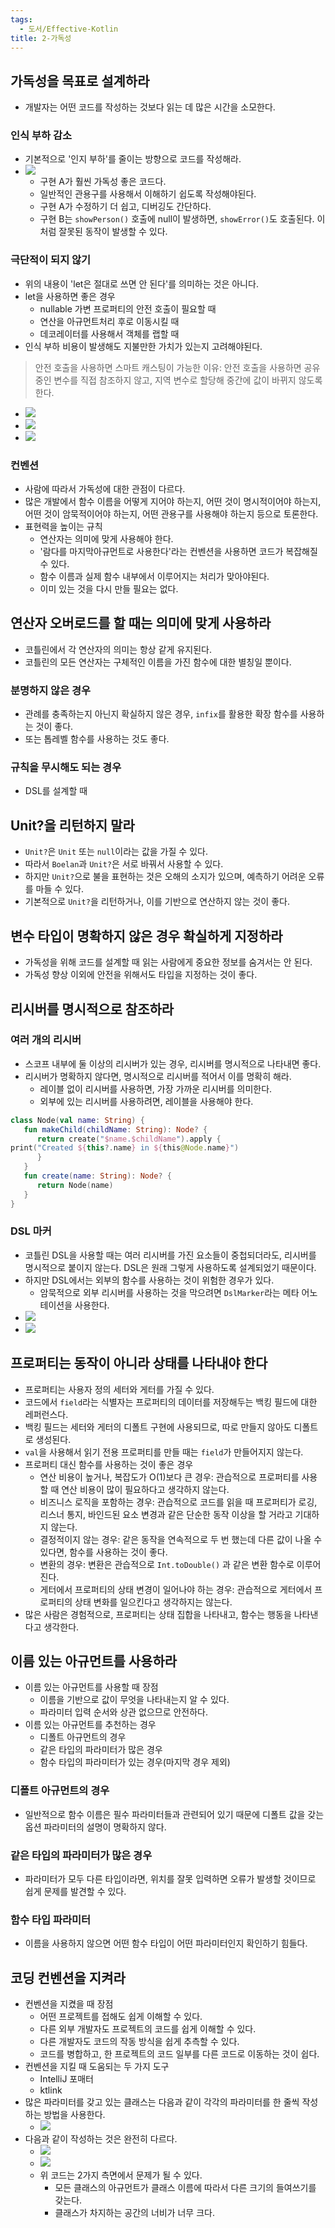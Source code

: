 ```yaml
---
tags:
  - 도서/Effective-Kotlin
title: 2-가독성
---
```



## 가독성을 목표로 설계하라

- 개발자는 어떤 코드를 작성하는 것보다 읽는 데 많은 시간을 소모한다.

### 인식 부하 감소

- 기본적으로 '인지 부하'를 줄이는 방향으로 코드를 작성해라.
- ![](assets/Pasted%20image%2020230509101641.png)
	- 구현 A가 훨씬 가독성 좋은 코드다.
	- 일반적인 관용구를 사용해서 이해하기 쉽도록 작성해야된다.
	- 구현 A가 수정하기 더 쉽고, 디버깅도 간단하다.
	- 구현 B는 `showPerson()` 호출에 null이 발생하면, `showError()`도 호출된다. 이처럼 잘못된 동작이 발생할 수 있다.

### 극단적이 되지 않기

- 위의 내용이 'let은 절대로 쓰면 안 된다'를 의미하는 것은 아니다.
- let을 사용하면 좋은 경우
	- nullable 가변 프로퍼티의 안전 호출이 필요할 때
	- 연산을 아규먼트처리 후로 이동시킬 때
	- 데코레이터를 사용해서 객체를 랩할 때
- 인식 부하 비용이 발생해도 지불만한 가치가 있는지 고려해야된다.

> 안전 호출을 사용하면 스마트 캐스팅이 가능한 이유:
> 안전 호출을 사용하면 공유중인 변수를 직접 참조하지 않고, 지역 변수로 할당해 중간에 값이 바뀌지 않도록 한다.

- ![](assets/Pasted%20image%2020230509110259.png)
- ![](assets/Pasted%20image%2020230509110353.png)
- ![](assets/Pasted%20image%2020230509110409.png)

### 컨벤션

- 사람에 따라서 가독성에 대한 관점이 다르다.
- 많은 개발에서 함수 이름을 어떻게 지어야 하는지, 어떤 것이 명시적이어야 하는지, 어떤 것이 암묵적이어야 하는지, 어떤 관용구를 사용해야 하는지 등으로 토론한다.
- 표현력을 높이는 규칙
	- 연산자는 의미에 맞게 사용해야 한다.
	- '람다를 마지막아규먼트로 사용한다'라는 컨벤션을 사용하면 코드가 복잡해질 수 있다.
	- 함수 이름과 실제 함수 내부에서 이루어지는 처리가 맞아야된다.
	- 이미 있는 것을 다시 만들 필요는 없다.

## 연산자 오버로드를 할 때는 의미에 맞게 사용하라

- 코틀린에서 각 연산자의 의미는 항상 같게 유지된다.
- 코틀린의 모든 연산자는 구체적인 이름을 가진 함수에 대한 별칭일 뿐이다.

### 분명하지 않은 경우

- 관례를 충족하는지 아닌지 확실하지 않은 경우, `infix`를 활용한 확장 함수를 사용하는 것이 좋다.
- 또는 톱레벨 함수를 사용하는 것도 좋다.

### 규칙을 무시해도 되는 경우

- DSL를 설계할 때

## Unit?을 리턴하지 말라

- `Unit?`은 `Unit` 또는 `null`이라는 값을 가질 수 있다.
- 따라서 `Boelan`과 `Unit?`은 서로 바꿔서 사용할 수 있다.
- 하지만 `Unit?`으로 불을 표현하는 것은 오해의 소지가 있으며, 예측하기 어려운 오류를 마들 수 있다.
- 기본적으로 `Unit?`을 리턴하거나, 이를 기반으로 연산하지 않는 것이 좋다.

## 변수 타입이 명확하지 않은 경우 확실하게 지정하라

- 가독성을 위해 코드를 설계할 때 읽는 사람에게 중요한 정보를 숨겨서는 안 된다.
- 가독성 향상 이외에 안전을 위해서도 타입을 지정하는 것이 좋다.

## 리시버를 명시적으로 참조하라

### 여러 개의 리시버

- 스코프 내부에 둘 이상의 리시버가 있는 경우, 리시버를 명시적으로 나타내면 좋다.
- 리시버가 명확하지 않다면, 명시적으로 리시버를 적어서 이를 명확히 해라.
	- 레이블 없이 리시버를 사용하면, 가장 가까운 리시버를 의미한다.
	- 외부에 있는 리시버를 사용하려면, 레이블을 사용해야 한다.

```kotlin
class Node(val name: String) {  
   fun makeChild(childName: String): Node? {  
      return create("$name.$childName").apply {   
print("Created ${this?.name} in ${this@Node.name}")  
      }  
   }  
   fun create(name: String): Node? {  
      return Node(name)  
   }  
}
```

### DSL 마커

- 코틀린 DSL을 사용할 때는 여러 리시버를 가진 요소들이 중첩되더라도, 리시버를 명시적으로 붙이지 않는다. DSL은 원래 그렇게 사용하도록 설계되었기 때문이다.
- 하지만 DSL에서는 외부의 함수를 사용하는 것이 위험한 경우가 있다.
	- 암묵적으로 외부 리시버를 사용하는 것을 막으려면 `DslMarker`라는 메타 어노테이션을 사용한다.
- ![](assets/Pasted%20image%2020230515114748.png)
- ![](assets/Pasted%20image%2020230515114807.png)
## 프로퍼티는 동작이 아니라 상태를 나타내야 한다

- 프로퍼티는 사용자 정의 세터와 게터를 가질 수 있다.
- 코드에서 `field`라는 식별자는 프로퍼티의 데이터를 저장해두는 백킹 필드에 대한 레퍼런스다.
- 백킹 필드는 세터와 게터의 디폴트 구현에 사용되므로, 따로 만들지 않아도 디폴트로 생성된다.
- `val`을 사용해서 읽기 전용 프로퍼티를 만들 때는 `field`가 만들어지지 않는다.
- 프로퍼티 대신 함수를 사용하는 것이 좋은 경우
	- 연산 비용이 높거나, 복잡도가 O(1)보다 큰 경우: 관습적으로 프로퍼티를 사용할 때 연산 비용이 많이 필요하다고 생각하지 않는다.
	- 비즈니스 로직을 포함하는 경우: 관습적으로 코드를 읽을 때 프로퍼티가 로깅, 리스너 통지, 바인드된 요소 변경과 같은 단순한 동작 이상을 할 거라고 기대하지 않는다.
	- 결정적이지 않는 경우: 같은 동작을 연속적으로 두 번 했는데 다른 값이 나올 수 있다면, 함수를 사용하는 것이 좋다.
	- 변환의 경우: 변환은 관습적으로 `Int.toDouble()` 과 같은 변환 함수로 이루어진다.
	- 게터에서 프로퍼티의 상태 변경이 일어나야 하는 경우: 관습적으로 게터에서 프로퍼티의 상태 변화를 일으킨다고 생각하지는 않는다.
- 많은 사람은 경험적으로, 프로퍼티는 상태 집합을 나타내고, 함수는 행동을 나타낸다고 생각한다.

## 이름 있는 아규먼트를 사용하라

- 이름 있는 아규먼트를 사용할 때 장점
	- 이름을 기반으로 값이 무엇을 나타내는지 알 수 있다.
	- 파라미터 입력 순서와 상관 없으므로 안전하다.
- 이름 있는 아규먼트를 추천하는 경우
	- 디폴트 아규먼트의 경우
	- 같은 타입의 파라미터가 많은 경우
	- 함수 타입의 파라미터가 있는 경우(마지막 경우 제외)

### 디폴트 아규먼트의 경우

- 일반적으로 함수 이름은 필수 파라미터들과 관련되어 있기 때문에 디폴트 값을 갖는 옵션 파라미터의 설명이 명확하지 않다.

### 같은 타입의 파라미터가 많은 경우

- 파라미터가 모두 다른 타입이라면, 위치를 잘못 입력하면 오류가 발생할 것이므로 쉽게 문제를 발견할 수 있다.

### 함수 타입 파라미터

- 이름을 사용하지 않으면 어떤 함수 타입이 어떤 파라미터인지 확인하기 힘들다.

## 코딩 컨벤션을 지켜라

- 컨벤션을 지켰을 때 장점
	- 어떤 프로젝트를 접해도 쉽게 이해할 수 있다.
	- 다른 외부 개발자도 프로젝트의 코드를 쉽게 이해할 수 있다.
	- 다른 개발자도 코드의 작동 방식을 쉽게 추측할 수 있다.
	- 코드를 병합하고, 한 프로젝트의 코드 일부를 다른 코드로 이동하는 것이 쉽다.
- 컨벤션을 지킬 때 도움되는 두 가지 도구
	- IntelliJ 포매터
	- ktlink
- 많은 파라미터를 갖고 있는 클래스는 다음과 같이 각각의 파라미터를 한 줄씩 작성하는 방법을 사용한다.
	- ![](assets/Pasted%20image%2020230515235036.png)
- 다음과 같이 작성하는 것은 완전히 다르다.
	- ![](assets/Pasted%20image%2020230515235111.png)
	- ![](assets/Pasted%20image%2020230515235120.png)
	- 위 코드는 2가지 측면에서 문제가 될 수 있다.
		- 모든 클래스의 아규먼트가 클래스 이름에 따라서 다른 크기의 들여쓰기를 갖는다.
		- 클래스가 차지하는 공간의 너비가 너무 크다.
